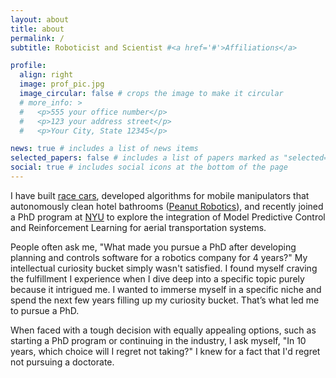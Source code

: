 ```yaml
---
layout: about
title: about
permalink: /
subtitle: Roboticist and Scientist #<a href='#'>Affiliations</a>

profile:
  align: right
  image: prof_pic.jpg
  image_circular: false # crops the image to make it circular
  # more_info: >
  #   <p>555 your office number</p>
  #   <p>123 your address street</p>
  #   <p>Your City, State 12345</p>

news: true # includes a list of news items
selected_papers: false # includes a list of papers marked as "selected={true}"
social: true # includes social icons at the bottom of the page
---
```


I have built [race cars](https://motorsports.illinois.edu/), developed algorithms for mobile manipulators that autonomously clean hotel bathrooms ([Peanut Robotics](https://www.peanutrobotics.com/)), and recently joined a PhD program at [NYU](https://wp.nyu.edu/arpl/) to explore the integration of Model Predictive Control and Reinforcement Learning for aerial transportation systems.

People often ask me, "What made you pursue a PhD after developing planning and controls software for a robotics company for 4 years?" My intellectual curiosity bucket simply wasn't satisfied. I found myself craving the fulfillment I experience when I dive deep into a specific topic purely because it intrigued me. I wanted to immerse myself in a specific niche and spend the next few years filling up my curiosity bucket. That’s what led me to pursue a PhD.

When faced with a tough decision with equally appealing options, such as starting a PhD program or continuing in the industry, I ask myself, "In 10 years, which choice will I regret not taking?" I knew for a fact that I'd regret not pursuing a doctorate.
